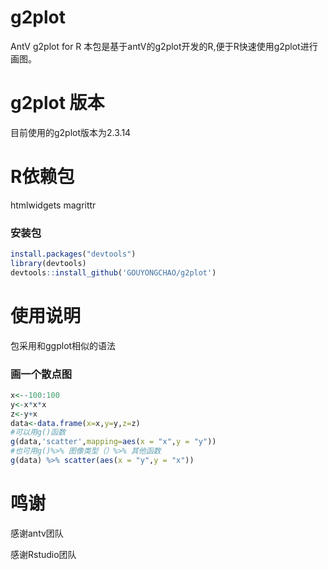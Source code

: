 # g2plot
AntV g2plot for R
本包是基于antV的g2plot开发的R,便于R快速使用g2plot进行画图。

# g2plot 版本
目前使用的g2plot版本为2.3.14

# R依赖包
htmlwidgets
magrittr

### 安装包
```r
install.packages("devtools")
library(devtools)
devtools::install_github('GOUYONGCHAO/g2plot')
```
# 使用说明
包采用和ggplot相似的语法

### 画一个散点图
```r
x<--100:100
y<-x*x*x
z<-y+x
data<-data.frame(x=x,y=y,z=z)
#可以用g()函数
g(data,'scatter',mapping=aes(x = "x",y = "y"))
#也可用g()%>% 图像类型（）%>% 其他函数
g(data) %>% scatter(aes(x = "y",y = "x"))
```
# 鸣谢

感谢antv团队

感谢Rstudio团队

